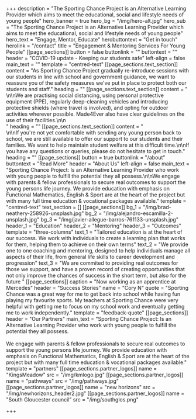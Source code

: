 +++
description = "The Sporting Chance Project is an Alternative Learning Provider which aims to meet the educational, social and lifestyle needs of young people"
hero_banner = true
hero_bg = "/img/hero-alt.jpg"
hero_sub = "The Sporting Chance Project is an Alternative Learning Provider which aims to meet the educational, social and lifestyle needs of young people"
hero_text = "Engage, Mentor, Educate"
herobuttontext = "Get in touch"
herolink = "/contact"
title = "Engagement & Mentoring Services For Young People"
[[page_sections]]
button = false
buttonlink = ""
buttontext = ""
header = "COVID-19 update - Keeping our students safe"
left-align = false
main_text = ""
template = "centred-text"
[[page_sections.text_section]]
content = "As Sporting Chance Project gradually re-introduce sessions with our students in line with school and government guidance, we want to reassure you of the safety measures we've put in place to protect both our students and staff."
heading = ""
[[page_sections.text_section]]
content = "    <br>\n\nWe are practising social distancing, using personal protective equipment (PPE), regularly deep-cleaning vehicles and introducing protective shields (where travel is involved), and opting for outdoor activities wherever possible. Made4Ever also have clear guidelines on the use of their facilities.\n\n    <br>"
heading = ""
[[page_sections.text_section]]
content = "    <br>\n\nIf you're not yet comfortable with sending any young person back to school, we are still available to offer our support to our students and their families. We want to help maintain student welfare at this difficult time.\n\nIf you have any questions or queries, please do not hesitate to get in touch."
heading = ""
[[page_sections]]
button = true
buttonlink = "/about"
buttontext = "Read More"
header = "About Us"
left-align = false
main_text = "Sporting Chance Project: Is an Alternative Learning Provider who work  with young people to fulfill the potential they all possess.\n\nWe engage with parents & fellow professionals to secure real  outcomes to support the young persons life journey.  We provide  education with emphasis on Functional Mathematics, English & Sport  are at the heart of the project but with many full time education &  vocational packages available."
template = "centred-text"
text_section = []
[[page_sections]]
bg_1 = "/img/brad-neathery-258926-unsplash.jpg"
bg_2 = "/img/alejandro-escamilla-2-unsplash.jpg"
bg_3 = "/img/javier-allegue-barros-761133-unsplash.jpg"
header_1 = "Education"
header_2 = "Mentoring"
header_3 = "Outcomes"
template = "three-columns"
text_1 = "Tailored education is at the heart of our success. We work with individuals to create a learning plan that works for them, helping them to achieve on their own terms"
text_2 = "We provide one to one coaching and mentoring, designed to help individuals manage all aspects of their life, from general life skills to career development and progression"
text_3 = "We are commited to providing real outcomes for those we support, and have a proven record of creating opportunities that not only improve the chances of success in the short term, but also for the future "
[[page_sections]]
caption = "Now working as an apprentice at Mercedes"
header = "Success Stories"
name = "Cory N"
quote = "Sporting Chance was a great way for me to get back into school while having fun playing my favourite sports. My teachers at Sporting Chance were very helpful with getting me to focus on my school work and eventually getting me to work independently."
template = "feedback-quote"
[[page_sections]]
header = "Our Partners"
main_text = "Sporting Chance Project: Is an Alternative Learning Provider who work with young people to fulfill the potential they all possess. <br/> <br/> We engage with parents & fellow professionals to secure real outcomes to support the young persons life journey.  We provide education with emphasis on Functional Mathematics, English & Sport are at the heart of the project but with many full time education & vocational packages available."
template = "partners"
[[page_sections.partner_logos]]
name = "KingsMeadow"
src = "/img/kmlogo.jpg"
[[page_sections.partner_logos]]
name = "pathways"
src = "/img/pathways.jpg"
[[page_sections.partner_logos]]
name = "new horizons"
src = "/img/newhorizons_header2.jpg"
[[page_sections.partner_logos]]
name = "South Gloucester council"
src = "/img/southglos.png"

+++
